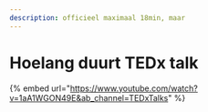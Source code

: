 ```yaml
---
description: officieel maximaal 18min, maar
---
```


# Hoelang duurt TEDx talk

{% embed url="https://www.youtube.com/watch?v=1aA1WGON49E&ab_channel=TEDxTalks" %}
